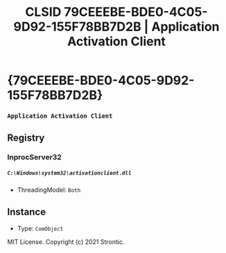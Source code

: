 ﻿---
title: "CLSID 79CEEEBE-BDE0-4C05-9D92-155F78BB7D2B | Application Activation Client"
excerpt: What is COM-Object CLSID 79CEEEBE-BDE0-4C05-9D92-155F78BB7D2B?
---

# {79CEEEBE-BDE0-4C05-9D92-155F78BB7D2B}

### `Application Activation Client`

## Registry


### InprocServer32

##### `C:\Windows\system32\activationclient.dll`
* ThreadingModel: `Both`

## Instance

* Type: `ComObject`

MIT License. Copyright (c) 2021 Strontic.


